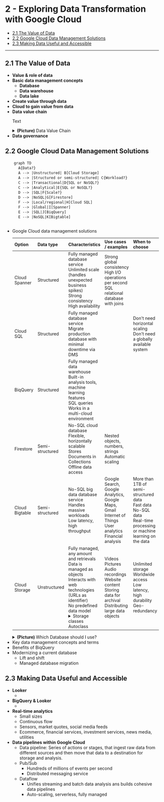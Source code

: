 # 2 - Exploring Data Transformation with Google Cloud
- [2.1 The Value of Data](#21-the-value-of-data)
- [2.2 Google Cloud Data Management Solutions](#22-google-cloud-data-management-solutions)
- [2.3 Making Data Useful and Accessible](#23-making-data-useful-and-accessible)

---

## 2.1 The Value of Data

<ul>
  <li><strong>Value & role of data</strong></li>
  <li>
    <strong>Basic data management concepts</strong>
    <ul>
        <li><strong>Database</strong> </li>
        <li><strong>Data warehouse</strong> </li>
        <li><strong>Data lake</strong> </li>
    </ul>
  </li>
  <li><strong>Create value through data</strong></li>
  <li><strong>Cloud to gain value from data</strong></li>
  <li> 
    <strong>Data value chain</strong>
    <p>Text</p>
    <details>
      <summary><strong>(Picture)</strong> Data Value Chain</summary>
      <img src="assets/Data%20Value%20Chain.png" alt="Data Value Chain"/>
    </details>
</li>
  <li><strong>Data governance</strong></li>
</ul>

## 2.2 Google Cloud Data Management Solutions
```mermaid
    graph TD 
      A{Data?}
      A --> |Unstructured| B[Cloud Storage]
      A --> |Structured or semi-structured| C{Workload?}
      C --> |Transactional|D{SQL or NoSQL?}
      C --> |Analytical|E{SQL or NoSQL?}
      D --> |SQL|F{Scale?}
      D --> |NoSQL|G[Firestore]
      F --> |Local/regional|H[Cloud SQL]
      F --> |Global|I[Spanner]
      E --> |SQL|J[BiqQuery]
      E --> |NoSQL|K[Bigtable]
      
```

<ul>
    <li>Google Cloud data management solutions
        <table>
            <thead>
                <tr>
                    <th>Option</th>
                    <th>Data type</th>
                    <th>Characteristics</th>
                    <th>Use cases / examples</th>
                    <th>When to choose</th>
                </tr>
            </thead>
            <tbody>
                <tr>
                    <td>Cloud Spanner</td>
                    <td>Structured</td>
                    <td>Fully managed database service<br/>Unlimited scale (handles unexpected business spikes)<br/>Strong consistency<br/>High availability</td>
                    <td>Strong global consistency<br/>High I/O operations per second<br/>SQL relational database with joins</td>
                    <td></td>                
                </tr>
                <tr>
                    <td>Cloud SQL</td>
                    <td>Structured</td>
                    <td>Fully managed database service<br/>Migrate production database with minimal downtime via DMS</td>
                    <td></td>                    
                    <td>Don't need horizontal scaling<br/>Don't need a globally available system</td>
                </tr>
                <tr>
                    <td>BiqQuery</td>
                    <td>Structured</td>
                    <td>Fully managed data warehouse<br/>Built-in analysis tools, machine learning features<br/>SQL queries<br/>Works in a multi-cloud environment</td>
                    <td></td>
                </tr>
                <tr>
                    <td>Firestore</td>
                    <td>Semi-structured</td>
                    <td>No-SQL cloud database<br/>Flexible, horizontally scalable<br/>Stores Documents in Collections<br/>Offline data access</td>
                    <td>Nested objects, numbers, strings<br/>Automatic scaling</td>
                </tr>
                <tr>
                    <td>Cloud Bigtable</td>
                    <td>Semi-structured</td>
                    <td>No-SQL big data database service<br/>Handles massive workloads<br/>Low latency, high throughput</td>
                    <td>Google Search, Google Analytics, Google Maps, Gmail<br/>Internet of Things<br/>User analytics<br/>Financial analysis</td>
                    <td>More than 1TB of semi-structured data<br/>Fast data<br/>No-SQL data<br/>Real-time processing or machine learning on the data</td>                
                </tr>
                <tr>
                    <td>Cloud Storage</td>
                    <td>Unstructured</td>
                    <td>Fully managed, any amount and retrievals<br/>Data is managed as objects<br/>Interacts with web technologies (URLs as identifier)<br/>No predefined data model
                        <details>  
                            <summary>Storage classes</summary>
                                    <ol type="1">  
                                        <li>Standard Storage: Hot data (frequently accesses & briefly saved data)</li>
                                        <li>Nearline Storage: Once per month</li>
                                        <li>Coldline Storage: Once every 90 days</li>
                                        <li>Archive Storage: Once a year (best option for data accessed less than once a year</li>
                                    </ol>
                        </details>Autoclass
                    </td>
                    <td>Videos<br/>Pictures<br/>Audio recordings<br/>Website content<br/>Storing data for archival<br/>Distributing large data objects</td>
                    <td>Unlimited storage<br/>Worldwide access<br/>Low latency, high durability<br/>Geo-redundancy</td>
                </tr>
            </tbody>
        </table>
        <details>
            <summary>
                <strong>
                    (Picture)
                </strong> 
            Which Database should I use?
            </summary>
            <img src="assets/Which%20Database%20should%20I%20use.png" alt="Which Database should I use?"/>
        </details>
    </li>
    <li>Key data management concepts and terms</li>
    <li>Benefits of BiqQuery</li>
    <li>Modernizing a current database
        <ul>
            <li>Lift and shift</li>
            <li>Managed database migration</li>
        </ul>
    </li>
</ul>

## 2.3 Making Data Useful and Accessible

<ul>
    <li><strong>Looker</strong>
        <ul>
            <li></li>
        </ul>
    </li>
    <li><strong>BigQuery & Looker</strong>
        <ul>
            <li></li>
        </ul>
    </li>
    <li><strong>Real-time analytics</strong>
        <ul>
            <li>Small sizes</li>
            <li>Continuous flow</li>
            <li>Sensors, market quotes, social media feeds</li>
            <li>Ecommerce, financial services, investment services, news media, utilities</li>
        </ul>
    </li>
    <li><strong>Data pipelines within Google Cloud</strong>
        <ul>
            <li>Data pipeline: Series of actions or stages, that ingest raw data from different sources and then move that data to a destination for storage and analysis.</li>
            <li>Pub/Sub
                <ul>
                    <li>Hundreds of millions of events per second</li>
                    <li>Distributed messaging service</li>
                </ul>
            </li>
            <li>Dataflow
                <ul>
                    <li>Unifies streaming and batch data analysis ans builds cohesive data pipelines</li>
                    <li>Auto-scaling, serverless, fully managed</li>
                </ul>
            </li>
        </ul>
    </li>
</ul>















